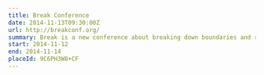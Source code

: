 ```yaml
---
title: Break Conference
date: 2014-11-13T09:30:00Z
url: http://breakconf.org/
summary: Break is a new conference about breaking down boundaries and removing the artificial barriers that have been erected to encircle the various specialisms of design. It explores how what we do as designers is changing to reflect an increasingly fluid and multidisciplinary form of making.
start: 2014-11-12
end: 2014-11-14
placeId: 9C6PH3W8+CF
---
```

